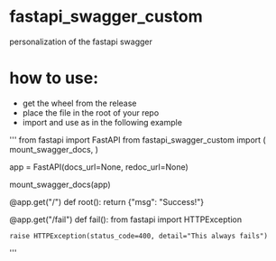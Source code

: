 # fastapi_swagger_custom
personalization of the fastapi swagger

# how to use:
- get the wheel from the release
- place the file in the root of your repo
- import and use as in the following example

'''
from fastapi import FastAPI
from fastapi_swagger_custom import (
    mount_swagger_docs,
)

app = FastAPI(docs_url=None, redoc_url=None)

mount_swagger_docs(app)


@app.get("/")
def root():
    return {"msg": "Success!"}


@app.get("/fail")
def fail():
    from fastapi import HTTPException

    raise HTTPException(status_code=400, detail="This always fails")
'''
